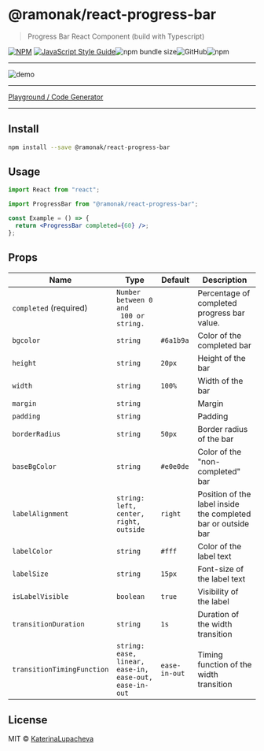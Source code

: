 # @ramonak/react-progress-bar

> Progress Bar React Component (build with Typescript)

[![NPM](https://img.shields.io/npm/v/@ramonak/react-progress-bar.svg)](https://www.npmjs.com/package/@ramonak/react-progress-bar) [![JavaScript Style Guide](https://img.shields.io/badge/code_style-standard-brightgreen.svg)](https://standardjs.com)![npm bundle size](https://img.shields.io/bundlephobia/min/@ramonak/react-progress-bar)![GitHub](https://img.shields.io/github/license/katerinalupacheva/react-progress-bar)![npm](https://img.shields.io/npm/dw/@ramonak/react-progress-bar)

---

![demo](https://i.ibb.co/Fgh0BsD/animated-demo.gif)

---

[Playground / Code Generator](https://katerinalupacheva.github.io/react-progress-bar/)

---

## Install

```bash
npm install --save @ramonak/react-progress-bar
```

## Usage

```jsx
import React from "react";

import ProgressBar from "@ramonak/react-progress-bar";

const Example = () => {
  return <ProgressBar completed={60} />;
};
```

## Props

| Name                       | Type                                                           | Default       | Description                                                                                                                 |
| -------------------------- | -------------------------------------------------------------- | ------------- | --------------------------------------------------------------------------------------------------------------------------- |
| `completed` (required)     | `Number between 0 and` <br/>` 100 or string.`                  |               | Percentage of completed progress bar value. <br/>  |
| `bgcolor`                  | `string`                                                       | `#6a1b9a`     | Color of the completed bar                                                                                                  |
| `height`                   | `string`                                                       | `20px`        | Height of the bar                                                                                                           |
| `width`                    | `string`                                                       | `100%`        | Width of the bar                                                                                                            |
| `margin`                   | `string`                                                       |               | Margin                                                                                                                      |
| `padding`                  | `string`                                                       |               | Padding                                                                                                                     |
| `borderRadius`             | `string`                                                       | `50px`        | Border radius of the bar                                                                                                    |
| `baseBgColor`              | `string`                                                       | `#e0e0de`     | Color of the "non-completed" bar                                                                                            |
| `labelAlignment`           | `string:` <br/> `left, center, right, outside`                 | `right`       | Position of the label inside the completed bar or outside bar                                                               |
| `labelColor`               | `string`                                                       | `#fff`        | Color of the label text                                                                                                     |
| `labelSize`                | `string`                                                       | `15px`        | Font-size of the label text                                                                                                 |
| `isLabelVisible`           | `boolean`                                                      | `true`        | Visibility of the label                                                                                                     |
| `transitionDuration`       | `string`                                                       | `1s`          | Duration of the width transition                                                                                            |
| `transitionTimingFunction` | `string:` <br/> `ease, linear, ease-in, ease-out, ease-in-out` | `ease-in-out` | Timing function of the width transition                                                                                     |

## License

MIT © [KaterinaLupacheva](https://github.com/KaterinaLupacheva)
